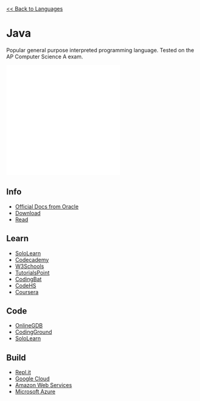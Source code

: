 <a href=".">&lt;&lt; Back to Languages</a>

# Java
Popular general purpose interpreted programming language.  Tested on the AP Computer Science A exam.

<img src="logos/Java.png" width="300"/>

## Info
- [Official Docs from Oracle](https://docs.oracle.com/en/java/)
- [Download](https://java.com/en/download/)
- [Read](https://en.wikipedia.org/wiki/Java_(programming_language))

## Learn
- [SoloLearn](https://www.sololearn.com/Course/Java/")
- [Codecademy](https://www.codecademy.com/learn/learn-java")
- [W3Schools](https://www.w3schools.com/java/default.asp)
- [TutorialsPoint](https://www.tutorialspoint.com/java/)
- [CodingBat](https://codingbat.com/java)
- [CodeHS](https://codehs.com/info/curriculum/apjava)
- [Coursera](https://www.coursera.org/specializations/java-programming)

## Code
- [OnlineGDB](https://www.onlinegdb.com/online_java_compiler)
- [CodingGround](https://www.tutorialspoint.com/compile_java_online.php)
- [SoloLearn](https://code.sololearn.com/#java)

## Build
- [Repl.it](https://repl.it/languages/java10)
- [Google Cloud](https://cloud.google.com/java)
- [Amazon Web Services](https://aws.amazon.com/developer/language/java/)
- [Microsoft Azure](https://docs.microsoft.com/azure/java/)
